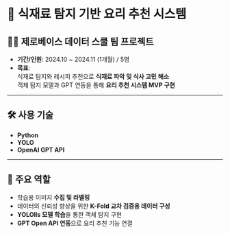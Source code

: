 # 🍳 식재료 탐지 기반 요리 추천 시스템

## 🧑‍💻 제로베이스 데이터 스쿨 팀 프로젝트

- **기간/인원**: 2024.10 ~ 2024.11 (1개월) / 5명  
- **목표**:  
  식재료 탐지와 레시피 추천으로 **식재료 파악 및 식사 고민 해소**  
  객체 탐지 모델과 GPT 연동을 통해 **요리 추천 시스템 MVP 구현**

---

## 🛠️ 사용 기술

- **Python**
- **YOLO**
- **OpenAI GPT API**

---

## 🧩 주요 역할

- 학습용 이미지 **수집 및 라벨링**
- 데이터의 신뢰성 향상을 위한 **K-Fold 교차 검증용 데이터 구성**
- **YOLOlls 모델 학습**을 통한 객체 탐지 구현
- **GPT Open API 연동**으로 요리 추천 기능 연결
